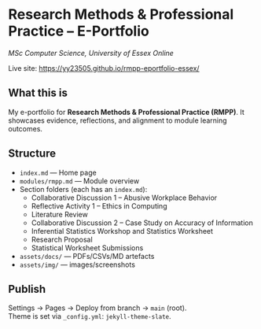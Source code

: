 # Research Methods & Professional Practice – E-Portfolio
*MSc Computer Science, University of Essex Online*

Live site: https://yy23505.github.io/rmpp-eportfolio-essex/

## What this is
My e-portfolio for **Research Methods & Professional Practice (RMPP)**. It showcases evidence, reflections, and alignment to module learning outcomes.

## Structure
- `index.md` — Home page
- `modules/rmpp.md` — Module overview
- Section folders (each has an `index.md`):
  - Collaborative Discussion 1 – Abusive Workplace Behavior
  - Reflective Activity 1 – Ethics in Computing
  - Literature Review
  - Collaborative Discussion 2 – Case Study on Accuracy of Information
  - Inferential Statistics Workshop and Statistics Worksheet
  - Research Proposal
  - Statistical Worksheet Submissions
- `assets/docs/` — PDFs/CSVs/MD artefacts
- `assets/img/` — images/screenshots

## Publish
Settings → Pages → Deploy from branch → `main` (root).  
Theme is set via `_config.yml`: `jekyll-theme-slate`.

